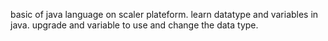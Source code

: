 basic of java language on scaler plateform.
learn datatype and variables in java.
upgrade and variable to use and change the data type.

